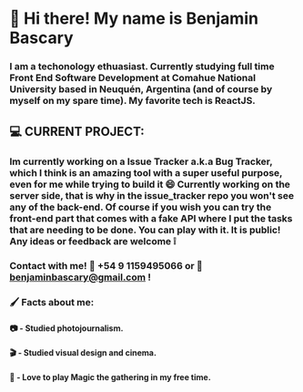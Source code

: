 # :rocket: Hi there! My name is Benjamin Bascary

### I am a techonology ethuasiast. Currently studying full time Front End Software Development at Comahue National University based in Neuquén, Argentina (and of course by myself on my spare time). My favorite tech is ReactJS.

## 💻 CURRENT PROJECT: ##

### Im currently working on a Issue Tracker a.k.a Bug Tracker, which I think is an amazing tool with a super useful purpose, even for me while trying to build it :smile: Currently working on the server side, that is why in the issue_tracker repo you won't see any of the back-end. Of course if you wish you can try the front-end part that comes with a fake API where I put the tasks that are needing to be done. You can play with it. It is public! Any ideas or feedback are welcome ❕

### Contact with me! :calling: +54 9 1159495066 or :e-mail: benjaminbascary@gmail.com !

###  :paintbrush:  Facts about me:
#### :camera: -  Studied photojournalism.
#### :clapper: - Studied visual design and cinema.
#### :star_struck: - Love to play Magic the gathering in my free time.
